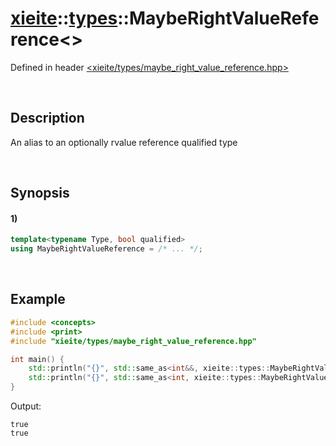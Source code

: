 # [xieite](../../xieite.md)\:\:[types](../../types.md)\:\:MaybeRightValueReference\<\>
Defined in header [<xieite/types/maybe_right_value_reference.hpp>](../../../include/xieite/types/maybe_right_value_reference.hpp)

&nbsp;

## Description
An alias to an optionally rvalue reference qualified type

&nbsp;

## Synopsis
#### 1)
```cpp
template<typename Type, bool qualified>
using MaybeRightValueReference = /* ... */;
```

&nbsp;

## Example
```cpp
#include <concepts>
#include <print>
#include "xieite/types/maybe_right_value_reference.hpp"

int main() {
    std::println("{}", std::same_as<int&&, xieite::types::MaybeRightValueReference<int, true>>);
    std::println("{}", std::same_as<int, xieite::types::MaybeRightValueReference<int&&, false>>);
}
```
Output:
```
true
true
```
